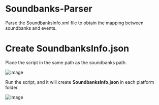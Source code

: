 # Soundbanks-Parser
Parse the SoundbanksInfo.xml file to obtain the mapping between soundbanks and events.

# Create SoundbanksInfo.json
Place the script in the same path as the soundbanks path.

![image](https://github.com/ITzy33/Soundbanks-Parser/assets/41936983/cad5c5cf-e1e5-4a97-8fe1-55341c2edf75)

Run the script, and it will create __SoundbanksInfo.json__ in each platform folder.

![image](https://github.com/ITzy33/Soundbanks-Parser/assets/41936983/895f01c4-9710-47c8-97da-8e4acc3f6152)
